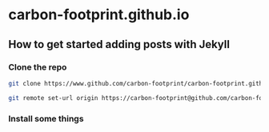 # carbon-footprint.github.io

## How to get started adding posts with Jekyll

### Clone the repo

```bash
git clone https://www.github.com/carbon-footprint/carbon-footprint.github.io

git remote set-url origin https://carbon-footprint@github.com/carbon-footprint/carbon-footprint.github.io.git
```

### Install some things
